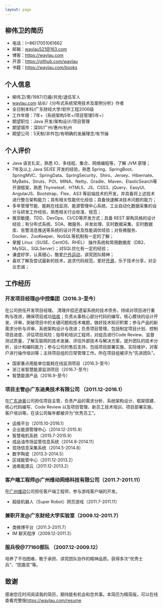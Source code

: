 ```yaml
---
layout: page
---
```

## 柳伟卫的简历

* 电话：(+86)17051061662
* 邮箱：[waylau521@163.com](mailto:waylau521@163.com)
* 博客：<https://waylau.com>
* 开源：<https://github.com/waylau>
* 书籍：<https://waylau.com/books>  
## 个人信息

* 柳伟卫/男/1987/已婚/共党/退伍军人
* [waylau.com](<https://waylau.com>) 站长/《分布式系统常用技术及案例分析》作者
* 全日制本科/广东财经大学/软件工程2006级
* 工作年限：7年+（系统架构5年+/项目管理5年+）
* 期望职位：Java 开发/架构设计/项目管理
* 期望城市：深圳/广州/惠州/杭州
* 期望公司：5天制/非外包/有明确的发展理念/有节操

## 个人评价

* Java 语言扎实，熟悉 IO、多线程、集合、网络编程等，了解 JVM 原理；
* 7年及以上 Java SE/EE 开发的经验，熟悉 Spring、SpringBoot、SpringMVC、SpringData、SpringSecurity、Shiro、Jersey、Hibernate、MyBatis、Struts、POI、MINA、Netty、Gradle、Maven、ElasticSearch等开源框架，熟悉 Thymeleaf、HTML5、JS、CSS3、jQuery、EasyUI、AngularJS、Bootstrap、Flex、AS3 等前端技术的开发，并具备将上述技术进行整合架构能力；具有相关性能优化经验；具备快速解决技术问题的能力；
* 多年管理节能、能耗在线监测、能源管理中心系统、工业自动化数据采集的设计与研发工作经验，熟悉相关行业标准、规范；
* 推崇敏捷、TDD、DevOps、CI/CD等开发方式；具备 REST 架构风格的设计经验；有分布式系统、SOA、微服务、并发处理、实时数据采集、实时数据库、告警消息推送等系统的设计开发及性能调优经验；对有微服务、Docker、ZooKeeper、NoSQL等机制有一定的了解；
* 掌握 Linux（SUSE、CentOS、RHEL） 操作系统和常用数据库（DB2、MySQL、SQLServer）；对SQL优化有一定的经验；
* 谦虚好学，认真细心，酷爱[户外运动](https://waylau.com/categories/#outdoor)，讲究团队精神；
* 喜欢了解及尝试最新的技术，追求代码规范，爱好[开源](https://github.com/waylau)，乐于技术分享，对企业忠诚；

## 工作经历

### 开发项目经理@中控集团（2016.3-至今）

在公司担任开发项目经理。 清理并偿还遗留系统的技术债务，持续对项目进行重构与改进，确保项目成功[验收](http://www.chinanecc.cn/website/News!view.shtml?id=181848)；负责从事核心部分代码的编写，核心模块的设计开发、评审，突破项目中的关键问题和技术难题，做好技术知识积累；参与产品的新需求分析与评审、系统架构设计与改进；负责项目管理，包括制定项目计划、控制项目进度、评估项目风险；指导和培训工程师，对组员进行Code Review、监督测试质量，了解互联网的技术发展、评估外部技术与解决方案，提升团队的技术分析，设计和编码能力；参与公司的售后支持，包括项目部署实施、实际维护，对客户进行操作培训等；主持项目组的日常管理工作。所在项目组被评为“先进团队”。

* 国家重点用能单位能耗在线监测项目（2016.3-至今）
* 浙江省智慧能源监测项目（2016.7-至今）
* 智慧能源产品（2016.9-至今）
    
### 项目主管@广东迪奥技术有限公司 （2011.12-2016.1）

在[广东迪奥](http://www.gddiao.com)公司担任项目主管，负责产品的需求分析、系统架构设计、框架搭建、核心代码编写、Code Review 以及项目管理、新员工技术培训、项目部署实施、客户培训等。在该公司每年都被评为“优秀员工”。

* 运维平台（2015.10-2016.1）
* 企业能源管理中心（2014.12-2015.9）
* 智慧电机系统（2015.7-2015.9）
* 成品油市场监管信息系统（2014.8-2014.11）
* 现场信息采集系统（2014.5-2014.8）
* 数字陶瓷（2013.3-2014.5）
* 区域能管中心（2011.12-2013.2）
* 迪奥能源云（2011.12-2013.2）
    
### 客户端工程师@广州维动网络科技有限公司（2011.7-2011.11）

在[广州维动](http://www.weedong.com/)公司担任客户端工程师，参与游戏客户端的开发。

* 超级机器人（Super Robot）网页游戏（2011.7-2011.11）
    
### 兼职开发@广东财经大学实验室（2009.12-2011.7）

* 类微博平台（2011.3-2011.7）
* IM 聊天程序（2009.12-2011.3）
    
### 服兵役@77160部队 （2007.12-2009.12）

培养了不怕困难、敢于承担、讲究团队协作的精神品质。获得多次“优秀士兵”、“团嘉奖”等。
 
## 致谢

感谢您花时间阅读我的简历，期待能有机会和您共事。本简历为精简版，可以在线查看完整版<https://waylau.com/resume>